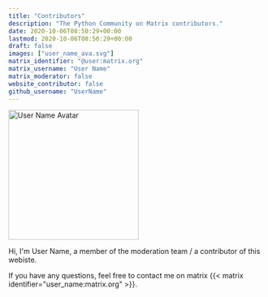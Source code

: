 ```yaml
---
title: "Contributors"
description: "The Python Community on Matrix contributors."
date: 2020-10-06T08:50:29+00:00
lastmod: 2020-10-06T08:50:29+00:00
draft: false
images: ["user_name_ava.svg"]
matrix_identifier: "@user:matrix.org"
matrix_username: "User Name"
matrix_moderator: false
website_contributor: false
github_username: "UserName"
---
```


<img src="user_name_ava.svg" alt="User Name Avatar" width="256"/>

Hi, I'm User Name, a member of the moderation team / a contributor of this
webiste.

If you have any questions, feel free to contact me on matrix
{{< matrix identifier="user_name:matrix.org" >}}.
